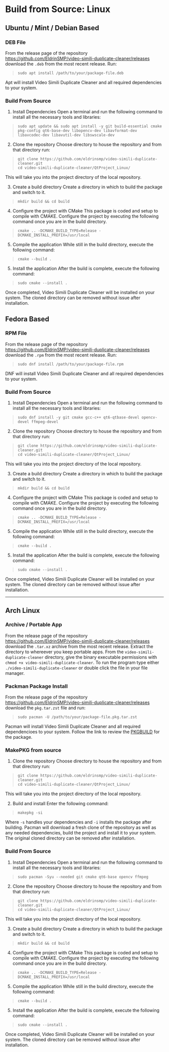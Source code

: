 # Build from Source: Linux

## Ubuntu / Mint / Debian Based

### DEB File

From the release page of the repository <https://github.com/EldrinSMP/video-simili-duplicate-cleaner/releases> download the `.deb` from the most recent release. Run:

> `sudo apt install /path/to/your/package-file.deb`

Apt will install Video Simili Duplicate Cleaner and all required dependencies to your system.

### Build From Source

1. Install Dependencies
Open a terminal and run the following command to install all the necessary tools and libraries:

> `sudo apt update && sudo apt install -y git build-essential cmake pkg-config qt6-base-dev libopencv-dev libavformat-dev libavcodec-dev libavutil-dev libswscale-dev`

2. Clone the repository
Choose directory to house the repository and from that directory run:

> ```
> git clone https://github.com/eldrinsmp/video-simili-duplicate-cleaner.git
> cd video-simili-duplicate-cleaner/QtProject_Linux/
> ```

This will take you into the project directory of the local repository.

3. Create a build directory
Create a directory in which to build the package and switch to it.

> `mkdir build && cd build`

4. Configure the project with CMake
This package is coded and setup to compile with CMAKE. Configure the project by executing the following command once you are in the build directory.

> `cmake .. -DCMAKE_BUILD_TYPE=Release -DCMAKE_INSTALL_PREFIX=/usr/local`

5. Compile the application
While still in the build directory, execute the following command:

> `cmake --build .`

5. Install the application
After the build is complete, execute the following command:

> `sudo cmake --install .`

Once completed, Video Simili Duplicate Cleaner will be installed on your system. The cloned directory can be removed without issue after installation.

## Fedora Based

### RPM File

From the release page of the repository <https://github.com/EldrinSMP/video-simili-duplicate-cleaner/releases> download the `.rpm` from the most recent release. Run:

> `sudo dnf install /path/to/your/package-file.rpm`

DNF will install Video Simili Duplicate Cleaner and all required dependencies to your system.

### Build From Source

1. Install Dependencies
Open a terminal and run the following command to install all the necessary tools and libraries:

> `sudo dnf install -y git cmake gcc-c++ qt6-qtbase-devel opencv-devel ffmpeg-devel`

2. Clone the repository
Choose directory to house the repository and from that directory run:

> ```
> git clone https://github.com/eldrinsmp/video-simili-duplicate-cleaner.git
> cd video-simili-duplicate-cleaner/QtProject_Linux/
> ```

This will take you into the project directory of the local repository.

3. Create a build directory
Create a directory in which to build the package and switch to it.

> `mkdir build && cd build`

4. Configure the project with CMake
This package is coded and setup to compile with CMAKE. Configure the project by executing the following command once you are in the build directory.

> `cmake .. -DCMAKE_BUILD_TYPE=Release -DCMAKE_INSTALL_PREFIX=/usr/local`

5. Compile the application
While still in the build directory, execute the following command:

> `cmake --build .`

5. Install the application
After the build is complete, execute the following command:

> `sudo cmake --install .`

Once completed, Video Simili Duplicate Cleaner will be installed on your system. The cloned directory can be removed without issue after installation.

---

## Arch Linux

### Archive / Portable App

From the release page of the repository <https://github.com/EldrinSMP/video-simili-duplicate-cleaner/releases> download the `.tar.xz` archive from the most recent release. Extract the directory to whereever you keep portable apps. From the `video-simili-duplicate-cleaner` directory, give the binary executable permissions with `chmod +x video-simili-duplicate-cleaner`. To run the program type either `./video-simili-duplicate-cleaner` or double click the file in your file manager.

### Packman Package Install

From the release page of the repository <https://github.com/EldrinSMP/video-simili-duplicate-cleaner/releases> download the `pkg.tar.zst` file and run:

> `sudo pacman -U /path/to/your/package-file.pkg.tar.zst` 

Pacman will install Video Simili Duplicate Cleaner and all required dependencioes to your system. Follow the link to review the [PKGBUILD](https://github.com/EldrinSMP/video-simili-duplicate-cleaner/blob/4995e70011f15ef350e254d5f6af3aa83a4aa005/QtProject_Linux/PKGBUILD) for the package.

### MakePKG from source

1. Clone the repository
Choose directory to house the repository and from that directory run:

> ```
> git clone https://github.com/eldrinsmp/video-simili-duplicate-cleaner.git
> cd video-simili-duplicate-cleaner/QtProject_Linux/
> ```

This will take you into the project directory of the local repository.

2. Build and install
Enter the following command:

> `makepkg -si`

Where `-s` handles your dependencies and `-i` installs the package after building. Pacman will download a fresh clone of the repository as well as any needed dependencies, build the project and install it to your system. The original cloned directory can be removed after installation.

### Build From Source

1. Install Dependencies
Open a terminal and run the following command to install all the necessary tools and libraries:

> `sudo pacman -Syu --needed git cmake qt6-base opencv ffmpeg`

2. Clone the repository
Choose directory to house the repository and from that directory run:

> ```
> git clone https://github.com/eldrinsmp/video-simili-duplicate-cleaner.git
> cd video-simili-duplicate-cleaner/QtProject_Linux/
> ```

This will take you into the project directory of the local repository.

3. Create a build directory
Create a directory in which to build the package and switch to it.

> `mkdir build && cd build`

4. Configure the project with CMake
This package is coded and setup to compile with CMAKE. Configure the project by executing the following command once you are in the build directory.

> `cmake .. -DCMAKE_BUILD_TYPE=Release -DCMAKE_INSTALL_PREFIX=/usr/local`

5. Compile the application
While still in the build directory, execute the following command:

> `cmake --build .`

5. Install the application
After the build is complete, execute the following command:

> `sudo cmake --install .`

Once completed, Video Simili Duplicate Cleaner will be installed on your system. The cloned directory can be removed without issue after installation.
